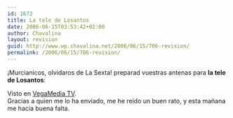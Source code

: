 ```yaml
---
id: 1672
title: La tele de Losantos
date: 2006-06-15T03:53:42+02:00
author: Chavalina
layout: revision
guid: http://www.wp.chavalina.net/2006/06/15/706-revision/
permalink: /2006/06/15/706-revision/
---
```

&iexcl;Murcianicos, olvidaros de La Sexta! preparad vuestras antenas para **la tele de Losantos**:



Visto en <a href="http://vegamediatv.blogspot.com/2006/06/el-liberal-jimnez-losantos-prepara-la.html" target="_blank">VegaMedia TV</a>.  
Gracias a quien me lo ha enviado, me he re&iacute;do un buen rato, y esta ma&ntilde;ana me hac&iacute;a buena falta.
